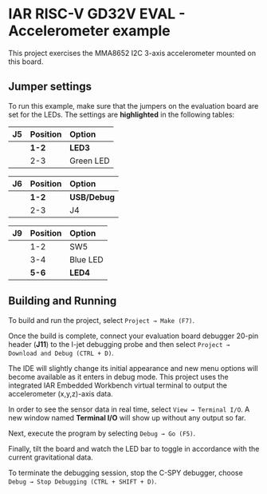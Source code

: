# IAR RISC-V GD32V EVAL - Accelerometer example

This project exercises the MMA8652 I2C 3-axis accelerometer mounted on this board.

## Jumper settings

To run this example, make sure that the jumpers on the evaluation board are set for the LEDs. 
The settings are __highlighted__ in the following tables: 

| __J5__         | __Position__    |  __Option__   |
| :------------- | :-------------- | :------------- |
|                | __1-2__         | __LED3__       |
|                | 2-3             | Green LED      |

| __J6__         | __Position__    |  __Option__   |
| :------------- | :-------------- | :------------- |
|                | __1-2__         | __USB/Debug__  |
|                | 2-3             | J4             |

| __J9__         | __Position__    |  __Option__   |
| :------------- | :-------------- | :------------- |
|                | 1-2             | SW5            |
|                | 3-4             | Blue LED       |
|                | __5-6__         | __LED4__       |

## Building and Running
	
To build and run the project, select `Project → Make (F7)`.

Once the build is complete, connect your evaluation board debugger 20-pin header (__J11__) to the I-jet debugging probe and then select `Project → Download and Debug (CTRL + D)`.

The IDE will slightly change its initial appearance and new menu options will become available as it enters in debug mode.
This project uses the integrated IAR Embedded Workbench virtual terminal to output the accelerometer (x,y,z)-axis data.

In order to see the sensor data in real time, select `View → Terminal I/O`. A new window named __Terminal I/O__ will show up without any output so far.

Next, execute the program by selecting `Debug → Go (F5)`.

Finally, tilt the board and watch the LED bar to toggle in accordance with the current gravitational data.

To terminate the debugging session, stop the C-SPY debugger, choose `Debug → Stop Debugging (CTRL + SHIFT + D)`.
